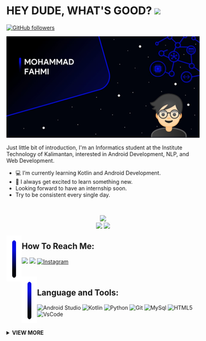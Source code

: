 <h1>HEY DUDE, WHAT'S GOOD? <img src="https://media.giphy.com/media/hvRJCLFzcasrR4ia7z/giphy.gif" width="28"></h1>

[![GitHub followers](https://img.shields.io/github/followers/MohFahmi27?color=236ad3&labelColor=1155ba&style=for-the-badge&logo=github&label=Followers)](https://github.com/MohFahmi27?tab=followers)


<img src="https://github.com/MohFahmi27/MohFahmi27/blob/main/profile-banner3.jpg">

Just little bit of introduction, I'm an Informatics student at the Institute Technology of Kalimantan, interested in Android Development, NLP, and Web Development.

- :computer: I’m currently learning Kotlin and Android Development.
- 💬 I always get excited to learn something new.
- Looking forward to have an internship soon.
- Try to be consistent every single day.

<br>
<p align="center">
   <img src="http://github-readme-streak-stats.herokuapp.com?user=MohFahmi27&background=000000&border=040CE7&ring=040CE7&sideNums=040CE7&sideLabels=E7E7E7&stroke=040CE7&fire=040CE7&currStreakNum=DDDDDD&currStreakLabel=DDDDDD&dates=7F7A7D"><br>
  <img src="https://github-readme-stats.vercel.app/api?username=MohFahmi27&show_icons=true&bg_color=000000,040CE7,000000,000000,000000,000000,000000,000000,000000,000000&text_color=fff&title_color=040CE7&border_color=040CE7&icon_color=fff&include_all_commits=true&count_private=true&border_radius=8&custom_title=Github Stats for MohFahmi27" height="170px">
  <img src="https://github-readme-stats.vercel.app/api/top-langs/?username=MohFahmi27&layout=compact&show_icons=true&bg_color=000000,000000,000000,000000,000000,000000,000000,000000,040CE7&title_color=040CE7&text_color=fff&border_color=040CE7&icon_color=fff&border_radius=8" height="170px">
</p>

<img align="left" src="https://github.com/MohFahmi27/MohFahmi27/blob/main/output-onlinepngtools%20(2).png" width="40px" height="120px"><h2>How To Reach Me:</h2>
<a href="mailto:mohammadfahmi417@gmail.com"><img src="https://img.shields.io/badge/Gmail-D14836?style=for-the-badge&logo=gmail&logoColor=white"></a>
<a href="https://www.linkedin.com/in/mohammad-fahmi-57593a195/"><img src="https://img.shields.io/badge/LinkedIn-0077B5?style=for-the-badge&logo=linkedin&logoColor=white"></a>
<a href="https://www.instagram.com/mohfahmi27/"><img alt="Instagram" src="https://img.shields.io/badge/Instagram-%23E4405F.svg?style=for-the-badge&logo=Instagram&logoColor=white"/></a>

<br>
<img align="left" src="https://github.com/MohFahmi27/MohFahmi27/blob/main/output-onlinepngtools%20(2).png" width="40px" height="120px"><h2>Language and Tools: </h2>

![Android Studio](https://img.shields.io/badge/Android_Studio-3DDC84?style=for-the-badge&logo=android-studio&logoColor=white)
![Kotlin](https://img.shields.io/badge/Kotlin-0095D5?&style=for-the-badge&logo=kotlin&logoColor=white)
![Python](https://img.shields.io/badge/Python-3776AB?style=for-the-badge&logo=python&logoColor=white)
![Git](https://img.shields.io/badge/git-F05032?style=for-the-badge&logo=git&logoColor=white)
![MySql](https://img.shields.io/badge/mysql-%2300f.svg?style=for-the-badge&logo=mysql&logoColor=white)
![HTML5](https://img.shields.io/badge/html5-%23E34F26.svg?style=for-the-badge&logo=html5&logoColor=white)
![VsCode](https://img.shields.io/badge/Visual_Studio_Code-0078D4?style=for-the-badge&logo=visual%20studio%20code&logoColor=white)
<br>
<br>
<details>
   <summary align="left"><b>VIEW MORE</b></summary>
   <h2>Github Trophies:</h2>
   <img src="https://github-profile-trophy.vercel.app/?username=MohFahmi27&theme=onestar&no-frame=true" width="100%">
   <h2>Wakatime Stats:</h2>
  <img align="center" src="https://github-readme-stats.vercel.app/api/wakatime?username=MohFahmi27&show_icons=true&bg_color=000000&title_color=040CE7&text_color=fff&border_color=040CE7&icon_color=fff&hide_title=true&v=2&border_radius=18" width="100%">
</details>
